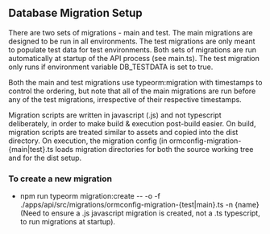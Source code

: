 ## Database Migration Setup

There are two sets of migrations - main and test. The main migrations are designed to be run in all environments. The test migrations are only meant to populate test data for test environments. Both sets of migrations are run automatically at startup of the API process (see main.ts). The test migration only runs if environment variable DB_TESTDATA is set to true.

Both the main and test migrations use typeorm:migration with timestamps to control the ordering, but note that all of the main migrations are run before any of the test migrations, irrespective of their respective timestamps.

Migration scripts are written in javascript (.js) and not typescript deliberately, in order to make build & execution post-build easier.
On build, migration scripts are treated similar to assets and copied into the dist directory.
On execution, the migration config (in ormconfig-migration-{main|test}.ts loads migration directories for both the source working tree and for the dist setup.

### To create a new migration

- npm run typeorm migration:create -- -o -f ./apps/api/src/migrations/ormconfig-migration-{test|main}.ts -n {name}
(Need to ensure a .js javascript migration is created, not a .ts typescript, to run migrations at startup).

